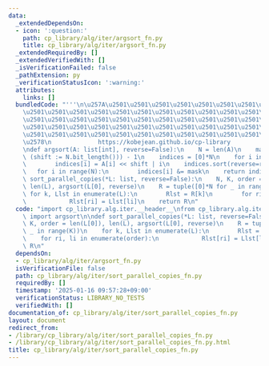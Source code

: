 ```yaml
---
data:
  _extendedDependsOn:
  - icon: ':question:'
    path: cp_library/alg/iter/argsort_fn.py
    title: cp_library/alg/iter/argsort_fn.py
  _extendedRequiredBy: []
  _extendedVerifiedWith: []
  _isVerificationFailed: false
  _pathExtension: py
  _verificationStatusIcon: ':warning:'
  attributes:
    links: []
  bundledCode: "'''\n\u257A\u2501\u2501\u2501\u2501\u2501\u2501\u2501\u2501\u2501\u2501\
    \u2501\u2501\u2501\u2501\u2501\u2501\u2501\u2501\u2501\u2501\u2501\u2501\u2501\
    \u2501\u2501\u2501\u2501\u2501\u2501\u2501\u2501\u2501\u2501\u2501\u2501\u2501\
    \u2501\u2501\u2501\u2501\u2501\u2501\u2501\u2501\u2501\u2501\u2501\u2501\u2501\
    \u2501\u2501\u2501\u2501\u2501\u2501\u2501\u2501\u2501\u2501\u2501\u2501\u2501\
    \u2578\n             https://kobejean.github.io/cp-library               \n'''\n\
    \ndef argsort(A: list[int], reverse=False):\n    N = len(A)\n    mask = (1 <<\
    \ (shift := N.bit_length())) - 1\n    indices = [0]*N\n    for i in range(N):\n\
    \        indices[i] = A[i] << shift | i\n    indices.sort(reverse=reverse)\n \
    \   for i in range(N):\n        indices[i] &= mask\n    return indices\n\ndef\
    \ sort_parallel_copies(*L: list, reverse=False):\n    N, K, order = len(L[0]),\
    \ len(L), argsort(L[0], reverse)\n    R = tuple([0]*N for _ in range(K))\n   \
    \ for k, Llst in enumerate(L):\n        Rlst = R[k]\n        for ri, li in enumerate(order):\n\
    \            Rlst[ri] = Llst[li]\n    return R\n"
  code: "import cp_library.alg.iter.__header__\nfrom cp_library.alg.iter.argsort_fn\
    \ import argsort\n\ndef sort_parallel_copies(*L: list, reverse=False):\n    N,\
    \ K, order = len(L[0]), len(L), argsort(L[0], reverse)\n    R = tuple([0]*N for\
    \ _ in range(K))\n    for k, Llst in enumerate(L):\n        Rlst = R[k]\n    \
    \    for ri, li in enumerate(order):\n            Rlst[ri] = Llst[li]\n    return\
    \ R\n"
  dependsOn:
  - cp_library/alg/iter/argsort_fn.py
  isVerificationFile: false
  path: cp_library/alg/iter/sort_parallel_copies_fn.py
  requiredBy: []
  timestamp: '2025-01-16 09:57:28+09:00'
  verificationStatus: LIBRARY_NO_TESTS
  verifiedWith: []
documentation_of: cp_library/alg/iter/sort_parallel_copies_fn.py
layout: document
redirect_from:
- /library/cp_library/alg/iter/sort_parallel_copies_fn.py
- /library/cp_library/alg/iter/sort_parallel_copies_fn.py.html
title: cp_library/alg/iter/sort_parallel_copies_fn.py
---
```

